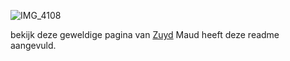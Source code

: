 ![IMG_4108](https://user-images.githubusercontent.com/77731167/154335210-7a10ce80-54db-448e-8073-3119b60d45b1.JPG)

bekijk deze geweldige pagina van [Zuyd](https://www.zuyd.nl)
Maud heeft deze readme aangevuld.
